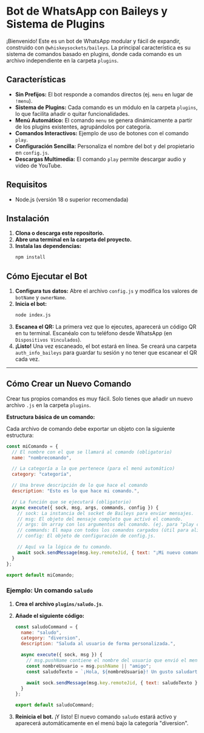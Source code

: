 # Bot de WhatsApp con Baileys y Sistema de Plugins

¡Bienvenido! Este es un bot de WhatsApp modular y fácil de expandir, construido con `@whiskeysockets/baileys`. La principal característica es su sistema de comandos basado en plugins, donde cada comando es un archivo independiente en la carpeta `plugins`.

## Características

- **Sin Prefijos:** El bot responde a comandos directos (ej. `menu` en lugar de `!menu`).
- **Sistema de Plugins:** Cada comando es un módulo en la carpeta `plugins`, lo que facilita añadir o quitar funcionalidades.
- **Menú Automático:** El comando `menu` se genera dinámicamente a partir de los plugins existentes, agrupándolos por categoría.
- **Comandos Interactivos:** Ejemplo de uso de botones con el comando `play`.
- **Configuración Sencilla:** Personaliza el nombre del bot y del propietario en `config.js`.
- **Descargas Multimedia:** El comando `play` permite descargar audio y video de YouTube.

## Requisitos

- Node.js (versión 18 o superior recomendada)

## Instalación

1.  **Clona o descarga este repositorio.**
2.  **Abre una terminal en la carpeta del proyecto.**
3.  **Instala las dependencias:**
    ```bash
    npm install
    ```

## Cómo Ejecutar el Bot

1.  **Configura tus datos:** Abre el archivo `config.js` y modifica los valores de `botName` y `ownerName`.
2.  **Inicia el bot:**
    ```bash
    node index.js
    ```
3.  **Escanea el QR:** La primera vez que lo ejecutes, aparecerá un código QR en tu terminal. Escanéalo con tu teléfono desde WhatsApp (en `Dispositivos Vinculados`).
4.  **¡Listo!** Una vez escaneado, el bot estará en línea. Se creará una carpeta `auth_info_baileys` para guardar tu sesión y no tener que escanear el QR cada vez.

---

## Cómo Crear un Nuevo Comando

Crear tus propios comandos es muy fácil. Solo tienes que añadir un nuevo archivo `.js` en la carpeta `plugins`.

**Estructura básica de un comando:**

Cada archivo de comando debe exportar un objeto con la siguiente estructura:

```javascript
const miComando = {
  // El nombre con el que se llamará al comando (obligatorio)
  name: "nombrecomando",

  // La categoría a la que pertenece (para el menú automático)
  category: "categoría",

  // Una breve descripción de lo que hace el comando
  description: "Esto es lo que hace mi comando.",

  // La función que se ejecutará (obligatorio)
  async execute({ sock, msg, args, commands, config }) {
    // sock: La instancia del socket de Baileys para enviar mensajes.
    // msg: El objeto del mensaje completo que activó el comando.
    // args: Un array con los argumentos del comando. (ej. para "play cancion", args sería ["cancion"]).
    // commands: El mapa con todos los comandos cargados (útil para alias o menús).
    // config: El objeto de configuración de config.js.

    // Aquí va la lógica de tu comando.
    await sock.sendMessage(msg.key.remoteJid, { text: "¡Mi nuevo comando funciona!" }, { quoted: msg });
  }
};

export default miComando;
```

### Ejemplo: Un comando `saludo`

1.  **Crea el archivo `plugins/saludo.js`**.
2.  **Añade el siguiente código:**

    ```javascript
    const saludoCommand = {
      name: "saludo",
      category: "diversion",
      description: "Saluda al usuario de forma personalizada.",

      async execute({ sock, msg }) {
        // msg.pushName contiene el nombre del usuario que envió el mensaje.
        const nombreUsuario = msg.pushName || "amigo";
        const saludoTexto = `¡Hola, ${nombreUsuario}! Un gusto saludarte.`;

        await sock.sendMessage(msg.key.remoteJid, { text: saludoTexto }, { quoted: msg });
      }
    };

    export default saludoCommand;
    ```

3.  **Reinicia el bot.** ¡Y listo! El nuevo comando `saludo` estará activo y aparecerá automáticamente en el menú bajo la categoría "diversion".
